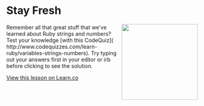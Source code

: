 

# Stay Fresh
<img src="https://s3.amazonaws.com/after-school-assets/strings.jpg" align="right" width="200">
Remember all that great stuff that we've learned about Ruby strings and numbers? Test your knowledge [with this CodeQuiz](
http://www.codequizzes.com/learn-ruby/variables-strings-numbers). Try typing out your answers first in your editor or irb before clicking to see the solution.

<a href='https://learn.co/lessons/hs-ruby-1-stay-fresh' data-visibility='hidden'>View this lesson on Learn.co</a>
